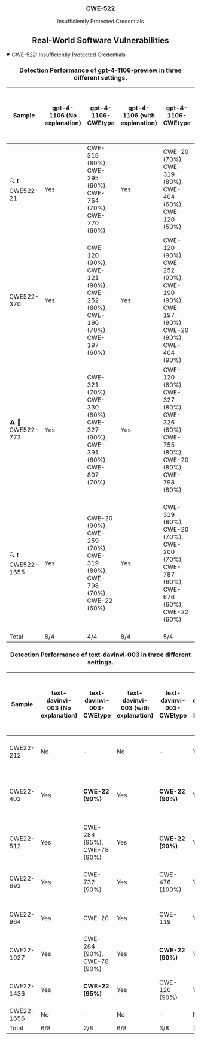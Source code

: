 <p align="center">
  </a>
  <h3 align="center">CWE-522</a></h3>
  <p align="center">
    Insufficiently Protected Credentials
  </p>
</p>
<div align="center">

## Real-World Software Vulnerabilities

</div>

<details open="open">
<summary>CWE-522: Insufficiently Protected Credentials</summary>

<h3>
    <b>
        <div align="center">
            Detection Performance of gpt-4-1106-preview in three different settings.
        </div>
    </b>
</h3>
  
<div align="center">

|  Sample   |  gpt-4-1106 (No explanation) | gpt-4-1106-CWEtype  | gpt-4-1106 (with explanation)  | gpt-4-1106-CWEtype  | gpt-4-1106 (with explanation and highlighted code segment) | gpt-4-1106-CWEtype |
|-----------|------------------------|---------------------|-----------------------------|---------------------------|-----------------------------------|-------------------|
|  :mag: :heavy_exclamation_mark: CWE522-21       |  Yes  | CWE-319 (80%); CWE-295 (60%), CWE-754 (70%), CWE-770 (60%)  | Yes  |  CWE-20 (70%), CWE-319 (80%), CWE-404 (60%), CWE-120 (50%)  | Yes  |  CWE-20 (80%), CWE-319 (75%), CWE-404 (70%); **code: Yes (2/2)**  |
|  CWE522-370                                     |  Yes  | CWE-120 (90%), CWE-121 (90%), CWE-252 (80%), CWE-190 (70%), CWE-197 (60%)  | Yes  | CWE-120 (90%), CWE-252 (90%), CWE-190 (90%), CWE-197 (90%), CWE-20 (90%), CWE-404 (90%) | Yes  | CWE-120 (90%); code: No  |
|  :warning: :triangular_flag_on_post: CWE522-773 |  Yes  | CWE-321 (70%), CWE-330 (80%), CWE-327 (90%), CWE-391 (60%), CWE-807 (70%)  |  Yes  | CWE-120 (80%), CWE-327 (80%), CWE-326 (80%), CWE-755 (80%), CWE-20 (80%), CWE-798 (80%)  | Yes  | CWE-120 (90%); code: No  |  
|  :mag: :heavy_exclamation_mark: CWE522-1655     |  Yes  | CWE-20 (90%), CWE-259 (70%), CWE-319 (80%), CWE-798 (70%), CWE-22 (60%)  |  Yes  |  CWE-319 (80%), CWE-20 (70%), CWE-200 (70%), CWE-787 (60%), CWE-676 (60%), CWE-22 (60%) | Yes  | CWE-20 (90%), CWE-319 (80%), CWE-798 (70%), CWE-676 (60%), CWE-22 (50%), CWE-116 (50%); **code: Yes (1/1)**  |  
|  Total                                          |  8/4  |  4/4  |  8/4  |  5/4  |  8/4  |  5/4  |

</div>

<h3>
    <b>
        <div align="center">
            Detection Performance of text-davinvi-003 in three different settings.
        </div>
    </b>
</h3>

<div align="center">

|  Sample   |  text-davinvi-003 (No explanation) | text-davinvi-003-CWEtype  | text-davinvi-003 (with explanation)  | text-davinvi-003-CWEtype  | text-davinvi-003 (with explanation and highlighted code segment) | text-davinvi-003-CWEtype |
|-----------|------------------------|---------------------|-----------------------------|---------------------------|-----------------------------------|-------------------|
|  CWE22-212  |  No  |  -  | No  |  -  |  Yes  |  CWE-119 (90%);  code: No  |
|  CWE22-402  |  Yes  |  **CWE-22 (90%)**  |  Yes  |  **CWE-22 (90%)**  |  Yes  |  CWE-119; code: No (adds strncpy instead of strcpy|
| CWE22-512 |  Yes  |  CWE-284 (95%),  CWE-78 (90%)  | Yes  |  **CWE-22 (90%)**  | Yes  | **CWE-22 (90%);  code: Yes (1/4)**  |
| CWE22-692 |  Yes  | CWE-732 (90%)  |  Yes  | CWE-476 (100%)  |  Yes  |  CWE-476 (95%); **code: yes (1/2)**  |
| CWE22-964 |  Yes  | CWE-20  |  Yes |  CWE-119  | Yes  | CWE-120 (95%); code: No|
| CWE22-1027|  Yes  | CWE-284 (90%), CWE-78 (90%)  | Yes  | **CWE-22 (90%)**  | Yes | **CWE-22 (90%); code: Yes (1/4)**  | 
| CWE22-1436| Yes  | **CWE-22 (95%)**  |  Yes  |  CWE-120 (90%)  | Yes  |  **CWE-22 (95%); code: yes (1/1)**|  
| CWE22-1656|  No  |  -  |  No  |  -  |  No  |  -  |  
| Total     |  6/8  |  2/8  |  6/8  |  3/8  |  7/8  |  3/8  |
</div>
</details>
